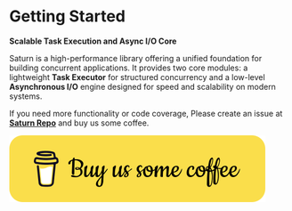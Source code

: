 # Getting Started

**Scalable Task Execution and Async I/O Core**

Saturn is a high-performance library offering a unified foundation for building concurrent applications. It provides two core modules: a lightweight **Task Executor** for structured concurrency and a low-level **Asynchronous I/O** engine designed for speed and scalability on modern systems.

If you need more functionality or code coverage, Please create an issue at [**Saturn Repo**](https://github.com/bitlaab-blitz/saturn) and buy us some coffee.

<!-- Buy Us Coffee -->
<a href="https://www.buymeacoffee.com/bitlaab" target="_blank">
    <img src="asset/bitlaab/coffee-btn.svg" alt="Buy Us Coffee">
</a>